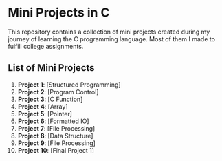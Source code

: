 # Mini Projects in C

This repository contains a collection of mini projects created during my journey of learning the C programming language. Most of them I made to fulfill college assignments.

## List of Mini Projects
1. **Project 1**: [Structured Programming]
2. **Project 2**: [Program Control]
3. **Project 3**: [C Function]
4. **Project 4**: [Array]
5. **Project 5**: [Pointer]
6. **Project 6**: [Formatted IO]
7. **Project 7**: [File Processing]
8. **Project 8**: [Data Structure]
9. **Project 9**: [File Processing]
10. **Project 10**: [Final Project 1]
